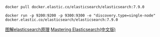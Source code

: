 ```
docker pull docker.elastic.co/elasticsearch/elasticsearch:7.9.0
```

```
docker run -p 9200:9200 -p 9300:9300 -e "discovery.type=single-node" docker.elastic.co/elasticsearch/elasticsearch:7.9.0
```




[图解elasticsearch原理](#https://juejin.im/entry/6844903715468492813)
[Mastering Elasticsearch(中文版)](#https://doc.yonyoucloud.com/doc/mastering-elasticsearch/chapter-1/index.html)